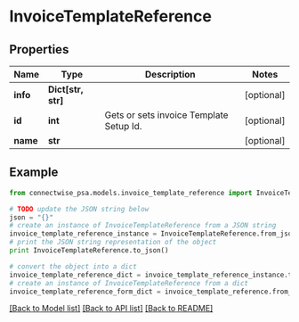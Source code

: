 # InvoiceTemplateReference


## Properties
Name | Type | Description | Notes
------------ | ------------- | ------------- | -------------
**info** | **Dict[str, str]** |  | [optional] 
**id** | **int** | Gets or sets invoice Template Setup Id. | [optional] 
**name** | **str** |  | [optional] 

## Example

```python
from connectwise_psa.models.invoice_template_reference import InvoiceTemplateReference

# TODO update the JSON string below
json = "{}"
# create an instance of InvoiceTemplateReference from a JSON string
invoice_template_reference_instance = InvoiceTemplateReference.from_json(json)
# print the JSON string representation of the object
print InvoiceTemplateReference.to_json()

# convert the object into a dict
invoice_template_reference_dict = invoice_template_reference_instance.to_dict()
# create an instance of InvoiceTemplateReference from a dict
invoice_template_reference_form_dict = invoice_template_reference.from_dict(invoice_template_reference_dict)
```
[[Back to Model list]](../README.md#documentation-for-models) [[Back to API list]](../README.md#documentation-for-api-endpoints) [[Back to README]](../README.md)


